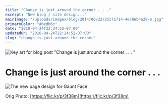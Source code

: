 ```yaml
---
title: "Change is just around the corner . . ."
excerpt: "New blog / site design..."
mainImage: "/uploads/images/blog/2014/06/22/25371714-4e766b4a29-o.jpg"
primaryColor: "#bedb6c"
date: "2010-04-24T22:24:52-07:00"
updatedOn: "2010-04-24T22:24:52-07:00"
slug: "change-is-just-around-the-corner"
---
```

![Key art for blog post "Change is just around the corner . . . "](/uploads/images/blog/2014/06/22/25371714-4e766b4a29-o.jpg)

# Change is just around the corner . . . 

![The new page design for Gaunt Face](/uploads/images/blog/2010/04/Page-Design.png "1024")

Orig Photo: [https://flic.kr/p/3f38m](https://flic.kr/p/3f38m)
